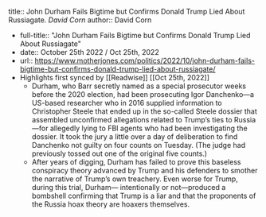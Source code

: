 title:: John Durham Fails Bigtime but Confirms Donald Trump Lied About Russiagate. *David Corn*
author:: David Corn

- full-title:: "John Durham Fails Bigtime but Confirms Donald Trump Lied About Russiagate"
- date:: October 25th 2022 / Oct 25th, 2022
- url:: https://www.motherjones.com/politics/2022/10/john-durham-fails-bigtime-but-confirms-donald-trump-lied-about-russiagate/
- Highlights first synced by [[Readwise]] [[Oct 25th, 2022]]
	- Durham, who Barr secretly named as a special prosecutor weeks before the 2020 election, had been prosecuting Igor Danchenko—a US-based researcher who in 2016 supplied information to Christopher Steele that ended up in the so-called Steele dossier that assembled unconfirmed allegations related to Trump’s ties to Russia—for allegedly lying to FBI agents who had been investigating the dossier. It took the jury a little over a day of deliberation to find Danchenko not guilty on four counts on Tuesday. (The judge had previously tossed out one of the original five counts.)
	- After years of digging, Durham has failed to prove this baseless conspiracy theory advanced by Trump and his defenders to smother the narrative of Trump’s own treachery. Even worse for Trump, during this trial, Durham— intentionally or not—produced a bombshell confirming that Trump is a liar and that the proponents of the Russia hoax theory are hoaxers themselves.